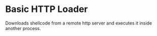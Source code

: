 # Basic HTTP Loader

Downloads shellcode from a remote http server and executes it inside another process.
